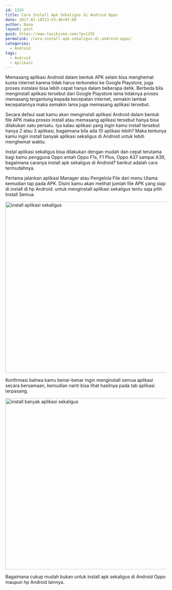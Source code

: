 ```yaml
---
id: 1255
title: Cara Install Apk Sekaligus di Android Oppo
date: 2017-02-18T23:53:46+07:00
author: Nana
layout: post
guid: https://www.tasikisme.com/?p=1255
permalink: /cara-install-apk-sekaligus-di-android-oppo/
categories:
  - Android
tags:
  - Android
  - Aplikasi
---
```

<p style="text-align: left;">
  Memasang aplikasi Android dalam bentuk APK selain bisa menghemat kuota internet karena tidak harus terkoneksi ke Google Playstore, juga proses instalasi bisa lebih cepat hanya dalam beberapa detik. Berbeda bila menginstall aplikasi tersebut dari Google Playstore lama tidaknya proses memasang tergantung kepada kecepatan internet, semakin lambat kecepatannya maka semakin lama juga memasang aplikasi tersebut.<!--more-->
</p>

<p style="text-align: left;">
  Secara defaul saat kamu akan menginstall aplikasi Android dalam bentuk file APK maka proses install atau memasang aplikasi tersebut hanya bisa dilakukan satu persatu. Iya kalau aplikasi yang ingin kamu install tersebut hanya 2 atau 3 aplikasi, bagaimana bila ada 10 aplikasi lebih? Maka tentunya kamu ingin install banyak aplikasi sekaligus di Android untuk lebih menghemat waktu.
</p>

<p style="text-align: left;">
  Instal aplikasi sekaligus bisa dilakukan dengan mudah dan cepat terutama bagi kamu pengguna Oppo entah Oppo F1s, F1 Plus, Oppo A37 sampai A39, bagaimana caranya install apk sekaligus di Android? berikut adalah cara termudahnya.
</p>

<p style="text-align: left;">
  Pertama jalankan aplikasi Manager atau Pengelola File dari menu Utama kemudian tap pada APK. Disini kamu akan melihat jumlah file APK yang siap di install di hp Android. untuk menginstall aplikasi sekaligus tentu saja pilih Install Semua.
</p>

<p style="text-align: left;">
  <img loading="lazy" class="aligncenter size-medium" src="https://4.bp.blogspot.com/-rzlmaWTAAko/WKh7wJ4HKSI/AAAAAAAAKTc/MFtHaAPZjT8bJMNllfvQ-MXHYkQ_4ifMQCLcB/s1600/install-apk-sekaligus-1.png" alt="install aplikasi sekaligus" width="610" height="533" />
</p>

<p style="text-align: left;">
  Konfirmasi bahwa kamu benar-benar ingin menginstall semua aplikasi secara bersamaan, kemudian nanti bisa lihat hasilnya pada tab aplikasi terpasang.
</p>

<p style="text-align: left;">
  <img loading="lazy" class="aligncenter size-medium" src="https://1.bp.blogspot.com/-z2gO68uTLuA/WKh7wN53FaI/AAAAAAAAKTY/x4kHzTzKexU3GpduRZJVKr8HxO0lq5euQCLcB/s1600/install-banyak-aplikasi-sekaligus-2.png" alt="install banyak aplikasi sekaligus" width="610" height="533" />
</p>

<p style="text-align: left;">
  Bagaimana cukup mudah bukan untuk install apk sekaligus di Android Oppo maupun hp Android lainnya.
</p>

&nbsp;